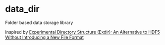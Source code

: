 # data_dir

Folder based data storage library

Inspired by [Experimental Directory Structure (Exdir): An Alternative to HDF5 Without Introducing a New File Format](https://www.frontiersin.org/articles/10.3389/fninf.2018.00016/full)

